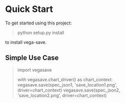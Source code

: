 # Quick Start

To get started using this project:

> python setup.py install

to install vega-save.

## Simple Use Case

> import vegasave
> 
> with vegasave.chart_driver() as chart_context:
>     vegasave.save(spec_json1, 'save_location1.png', driver=chart_context)
>     vegasave.save(spec_json2, 'save_location2.png', driver=chart_context)
